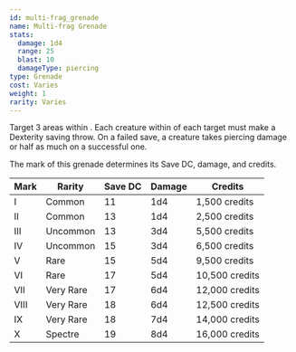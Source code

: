 ```yaml
---
id: multi-frag_grenade
name: Multi-frag Grenade
stats:
  damage: 1d4
  range: 25
  blast: 10
  damageType: piercing
type: Grenade
cost: Varies
weight: 1
rarity: Varies
---
```

Target 3 areas within <me-distance length="25" />. Each creature within <me-distance length="10" /> of each target must
make a Dexterity saving throw. On a failed save, a creature takes piercing damage or half as much on a successful one.

The mark of this grenade determines its Save DC, damage, and credits.

Mark|Rarity|Save DC|Damage|Credits
---|---|---|---|---
I|Common|11|1d4|1,500 credits
II|Common|13|1d4|2,500 credits
III|Uncommon|13|3d4|5,500 credits
IV|Uncommon|15|3d4|6,500 credits
V|Rare|15|5d4|9,500 credits
VI|Rare|17|5d4|10,500 credits
VII|Very Rare|17|6d4|12,000 credits
VIII|Very Rare|18|6d4|12,500 credits
IX|Very Rare|18|7d4|14,000 credits
X|Spectre|19|8d4|16,000 credits
